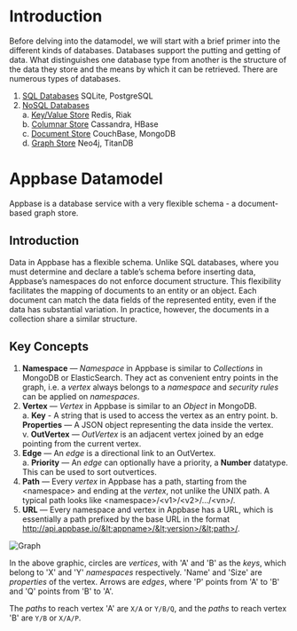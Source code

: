 # Introduction

Before delving into the datamodel, we will start with a brief primer into the different kinds of databases. Databases support the putting and getting of data. What distinguishes one database type from another is the structure of the data they store and the means by which it can be retrieved. There are numerous types of databases.

1. [SQL Databases](http://en.wikipedia.org/wiki/SQL) SQLite, PostgreSQL  
2. [NoSQL Databases](http://en.wikipedia.org/wiki/NoSQL)  
  a. [Key/Value Store](http://en.wikipedia.org/wiki/NoSQL#Key-value_stores)  Redis, Riak  
  b. [Columnar Store](http://en.wikipedia.org/wiki/Column-oriented_DBMS) Cassandra, HBase  
  c. [Document Store](http://en.wikipedia.org/wiki/NoSQL#Document_store) CouchBase, MongoDB  
  d. [Graph Store](http://en.wikipedia.org/wiki/Graph_database) Neo4j, TitanDB  
  
# Appbase Datamodel

Appbase is a database service with a very flexible schema - a document-based graph store.

## Introduction

Data in Appbase has a flexible schema. Unlike SQL databases, where you must determine and declare a table’s schema before inserting data, Appbase’s namespaces do not enforce document structure. This flexibility facilitates the mapping of documents to an entity or an object. Each document can match the data fields of the represented entity, even if the data has substantial variation. In practice, however, the documents in a collection share a similar structure.

## Key Concepts

1. **Namespace** — *Namespace* in Appbase is similar to *Collections* in MongoDB or ElasticSearch. They act as convenient entry points in the graph, i.e. a *vertex* always belongs to a *namespace* and *security rules* can be applied on *namespaces*.
2. **Vertex** — *Vertex* in Appbase is similar to an *Object* in MongoDB.  
  a. **Key** - A string that is used to access the vertex as an entry point.
  b. **Properties** — A JSON object representing the data inside the vertex.  
  v. **OutVertex** — *OutVertex* is an adjacent vertex joined by an edge pointing from the current vertex.
3. **Edge** — An *edge* is a directional link to an OutVertex.  
  a. **Priority** — An *edge* can optionally have a priority, a **Number** datatype. This can be used to sort outvertices.
4. **Path** — Every *vertex* in Appbase has a path, starting from the &lt;namespace> and ending at the *vertex*, not unlike the UNIX path. A typical path looks like &lt;namespace>/&lt;v1>/&lt;v2>/.../&lt;vn>/.
5. **URL** — Every namespace and vertex in Appbase has a URL, which is essentially a path prefixed by the base URL in the format http://api.appbase.io/&lt;appname>/&lt;version>/&lt;path>/.


![Graph](http://i.imgur.com/ajJ3dRB.png)

In the above graphic, circles are *vertices*, with 'A' and 'B' as the *keys*, which belong to 'X' and 'Y' *namespaces* respectively. 'Name' and 'Size' are *properties* of the vertex. Arrows are *edges*, where 'P' points from 'A' to 'B' and 'Q' points from 'B' to 'A'.  

The *paths* to reach vertex 'A' are `X/A` or `Y/B/Q`, and the *paths* to reach vertex 'B' are `Y/B` or `X/A/P`.